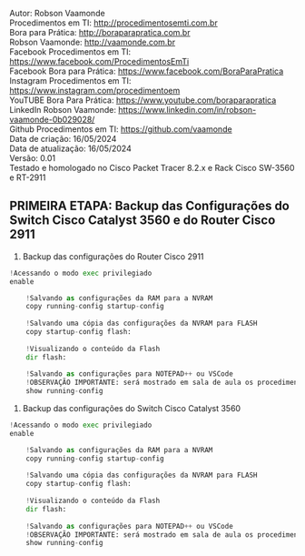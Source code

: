 Autor: Robson Vaamonde<br>
Procedimentos em TI: http://procedimentosemti.com.br<br>
Bora para Prática: http://boraparapratica.com.br<br>
Robson Vaamonde: http://vaamonde.com.br<br>
Facebook Procedimentos em TI: https://www.facebook.com/ProcedimentosEmTi<br>
Facebook Bora para Prática: https://www.facebook.com/BoraParaPratica<br>
Instagram Procedimentos em TI: https://www.instagram.com/procedimentoem<br>
YouTUBE Bora Para Prática: https://www.youtube.com/boraparapratica<br>
LinkedIn Robson Vaamonde: https://www.linkedin.com/in/robson-vaamonde-0b029028/<br>
Github Procedimentos em TI: https://github.com/vaamonde<br>
Data de criação: 16/05/2024<br>
Data de atualização: 16/05/2024<br>
Versão: 0.01<br>
Testado e homologado no Cisco Packet Tracer 8.2.x e Rack Cisco SW-3560 e RT-2911

## PRIMEIRA ETAPA: Backup das Configurações do Switch Cisco Catalyst 3560 e do Router Cisco 2911

01. Backup das configurações do Router Cisco 2911

```python
!Acessando o modo exec privilegiado
enable

	!Salvando as configurações da RAM para a NVRAM
	copy running-config startup-config
	
	!Salvando uma cópia das configurações da NVRAM para FLASH
	copy startup-config flash:
	
	!Visualizando o conteúdo da Flash
	dir flash:
	
	!Salvando as configurações para NOTEPAD++ ou VSCode
	!OBSERVAÇÃO IMPORTANTE: será mostrado em sala de aula os procedimentos
	show running-config
```

01. Backup das configurações do Switch Cisco Catalyst 3560

```python
!Acessando o modo exec privilegiado
enable

	!Salvando as configurações da RAM para a NVRAM
	copy running-config startup-config
	
	!Salvando uma cópia das configurações da NVRAM para FLASH
	copy startup-config flash:
	
	!Visualizando o conteúdo da Flash
	dir flash:
	
	!Salvando as configurações para NOTEPAD++ ou VSCode
	!OBSERVAÇÃO IMPORTANTE: será mostrado em sala de aula os procedimentos
	show running-config
```